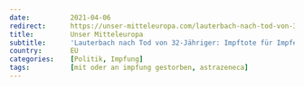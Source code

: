 ```yaml
---
date:          2021-04-06
redirect:      https://unser-mitteleuropa.com/lauterbach-nach-tod-von-32-jaehriger-impftote-fuer-impferfolg-muesse-man-hinnehmen/
title:         Unser Mitteleuropa
subtitle:      'Lauterbach nach Tod von 32-Jähriger: Impftote für Impferfolg müsse man hinnehmen'
country:       EU
categories:    [Politik, Impfung]
tags:          [mit oder an impfung gestorben, astrazeneca]
---
```

